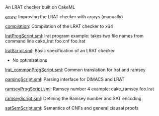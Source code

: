 An LRAT checker built on CakeML

[array](array):
Improving the LRAT checker with arrays (manually)

[compilation](compilation):
Compilation of the LRAT checker to x64

[lratProgScript.sml](lratProgScript.sml):
lrat program example: takes two file names from command line
cake_lrat foo.cnf foo.lrat

[lratScript.sml](lratScript.sml):
Basic specification of an LRAT checker
- No optimizations

[lrat_commonProgScript.sml](lrat_commonProgScript.sml):
Common translation for lrat and ramsey

[parsingScript.sml](parsingScript.sml):
Parsing interface for DIMACS and LRAT

[ramseyProgScript.sml](ramseyProgScript.sml):
Ramsey number 4 example:
cake_ramsey foo.lrat

[ramseyScript.sml](ramseyScript.sml):
Defining the Ramsey number and SAT encoding

[satSemScript.sml](satSemScript.sml):
Semantics of CNFs and general clausal proofs
